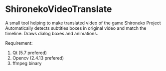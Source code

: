 # ShironekoVideoTranslate
A small tool helping to make translated video of the game Shironeko Project
Automatically detects subtitles boxes in original video and match the timeline. Draws dialog boxes and animations.

Requirement:
1. Qt (5.7 prefered)
2. Opencv (2.4.13 prefered)
3. ffmpeg binary
